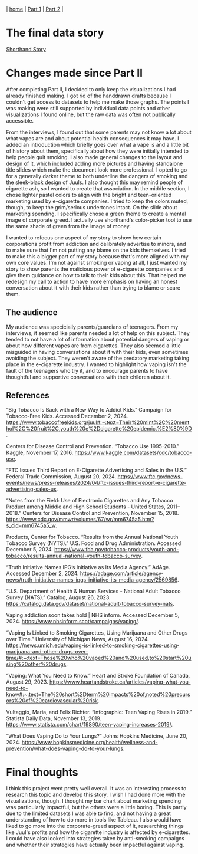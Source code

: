 | [home](/README.md) | [Part 1](/final_project_BenjaminFarrah.md) | [Part 2](/final_project_part2_BenjaminFarrah.md) |

# The final data story
[Shorthand Story](https://carnegiemellon.shorthandstories.com/big-tobacco-and-teenage-vaping/index.html)

# Changes made since Part II

After completing Part II, I decided to only keep the visualizations I had already finished making. I got rid of the handdrawn drafts because I couldn't get access to datasets to help me make those graphs. The points I was making were still supported by individual data points and other visualizations I found online, but the raw data was often not publically accessible.

From the interviews, I found out that some parents may not know a lot about what vapes are and about potential health consequences it may have. I added an introduction which briefly goes over what a vape is and a little bit of history about them, specifically about how they were initially intended to help people quit smoking. I also made general changes to the layout and design of it, which included adding more pictures and having standalone title slides which make the document look more professional. I opted to go for a generally darker theme to both underline the dangers of smoking and the sleek-black design of Juuls. I also thought this may remind people of cigarette ash, so I wanted to create that association. In the middle section, I chose lighter pastel colors to align with the bright and teen-oriented marketing used by e-cigarette companies. I tried to keep the colors muted, though, to keep the grim/serious undertones intact. On the slide about marketing spending, I specifically chose a green theme to create a mental image of corporate greed. I actually use shorthand's color-picker tool to use the same shade of green from the image of money.

I wanted to refocus one aspect of my story to show how certain corporations profit from addiction and delibrately advertise to minors, and to make sure that I'm not putting any blame on the kids themselves. I tried to make this a bigger part of my story because that's more aligned with my own core values. I'm not against smoking or vaping at all, I just wanted my story to show parents the malicious power of e-cigarette companies and give them guidance on how to talk to their kids about this. That helped me redesign my call to action to have more emphasis on having an honest conversation about it with their kids rather than trying to blame or scare them.

## The audience

My audience was specicially parents/guardians of teenagers. From my interviews, it seemed like parents needed a lot of help on this subject. They tended to not have a lot of information about potential dangers of vaping or about how different vapes are from cigarettes. They also seemed a little misguided in having conversations about it with their kids, even sometimes avoiding the subject. They weren't aware of the predatory marketing taking place in the e-cigarette industry. I wanted to highlight how vaping isn't the fault of the teenagers who try it, and to encourage parents to have thoughtful and supportive conversations with their children about it.


## References
“Big Tobacco Is Back with a New Way to Addict Kids.” Campaign for Tobacco-Free Kids. Accessed December 2, 2024. https://www.tobaccofreekids.org/juul#:~:text=Their%20mint%2C%20menthol%2C%20fruit%2C,youth%20e%2Dcigarette%20epidemic.%E2%80%9D.

Centers for Disease Control and Prevention. “Tobacco Use 1995-2010.” Kaggle, November 17, 2016. https://www.kaggle.com/datasets/cdc/tobacco-use.

“FTC Issues Third Report on E-Cigarette Advertising and Sales in the U.S.” Federal Trade Commission, August 20, 2024. https://www.ftc.gov/news-events/news/press-releases/2024/04/ftc-issues-third-report-e-cigarette-advertising-sales-us.

“Notes from the Field: Use of Electronic Cigarettes and Any Tobacco Product among Middle and High School Students - United States, 2011–2018.” Centers for Disease Control and Prevention, November 15, 2018. https://www.cdc.gov/mmwr/volumes/67/wr/mm6745a5.htm?s_cid=mm6745a5_w.

Products, Center for Tobacco. “Results from the Annual National Youth Tobacco Survey (NYTS).” U.S. Food and Drug Administration. Accessed December 5, 2024. https://www.fda.gov/tobacco-products/youth-and-tobacco/results-annual-national-youth-tobacco-survey.

“Truth Initiative Names IPG’s Initiative as Its Media Agency.” AdAge. Accessed December 2, 2024. https://adage.com/article/agency-news/truth-initiative-names-ipgs-initiative-its-media-agency/2569856.

“U.S. Department of Health & Human Services - National Adult Tobacco Survey (NATS).” Catalog, August 26, 2023. https://catalog.data.gov/dataset/national-adult-tobacco-survey-nats.

Vaping addiction soon takes hold | NHS inform. Accessed December 5, 2024. https://www.nhsinform.scot/campaigns/vaping/.

“Vaping Is Linked to Smoking Cigarettes, Using Marijuana and Other Drugs over Time.” University of Michigan News, August 16, 2024. https://news.umich.edu/vaping-is-linked-to-smoking-cigarettes-using-marijuana-and-other-drugs-over-time/#:~:text=Those%20who%20vaped%20and%20used,to%20start%20using%20other%20drugs.

“Vaping: What You Need to Know.” Heart and Stroke Foundation of Canada, August 29, 2023. https://www.heartandstroke.ca/articles/vaping-what-you-need-to-know#:~:text=The%20short%2Dterm%20impacts%20of,noted%20precursors%20of%20cardiovascular%20risk.

Vultaggio, Maria, and Felix Richter. “Infographic: Teen Vaping Rises in 2019.” Statista Daily Data, November 13, 2019. https://www.statista.com/chart/19890/teen-vaping-increases-2019/.

“What Does Vaping Do to Your Lungs?” Johns Hopkins Medicine, June 20, 2024. https://www.hopkinsmedicine.org/health/wellness-and-prevention/what-does-vaping-do-to-your-lungs.

# Final thoughts

I think this project went pretty well overall. It was an interesting process to research this topic and develop this story. I wish I had done more with the visualizations, though. I thought my bar chart about marketing spending was particularly impactful, but the others were a little boring. This is partly due to the limited datasets I was able to find, and not having a great understanding of how to do more in tools like Tableau. I also would have liked to go more into the corporate-greed aspect of it, researching things like Juul's profits and how the cigarette industry is affected by e-cigarettes. I could have also looked into strategies taken by anti-smoking campaigns and whether their strategies have actually been impactful against vaping.
